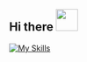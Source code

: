 ## Hi there <img src=https://i.gifer.com/33HU.gif width="40" height="40" />

[![My Skills](https://skillicons.dev/icons?i=java,kotlin,nodejs,figma&theme=dark)](https://skillicons.dev)

<!--
**vishalsivakumar2809/vishalsivakumar2809** is a ✨ _special_ ✨ repository because its `README.md` (this file) appears on your GitHub profile.

Here are some ideas to get you started:

- 🔭 I’m currently working on ...
- 🌱 I’m currently learning ...
- 👯 I’m looking to collaborate on ...
- 🤔 I’m looking for help with ...
- 💬 Ask me about ...
- 📫 How to reach me: ...
- 😄 Pronouns: ...
- ⚡ Fun fact: ...
-->
